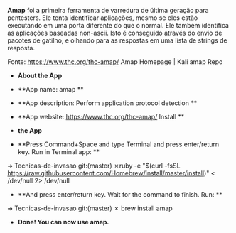 **Amap** foi a primeira ferramenta de varredura de última geração para pentesters. Ele tenta identificar aplicações, mesmo se eles estão executando em uma porta diferente do que o normal. Ele também identifica as aplicações baseadas non-ascii. Isto é conseguido através do envio de pacotes de gatilho, e olhando para as respostas em uma lista de strings de resposta.

Fonte: https://www.thc.org/thc-amap/ Amap Homepage | Kali amap Repo

* **About the App**

* **App name: amap **
* **App description: Perform application protocol detection **
* **App website: https://www.thc.org/thc-amap/ Install **
* **the App**

* **Press Command+Space and type Terminal and press enter/return key. Run in Terminal app: **

➜  Tecnicas-de-invasao git:(master) ✗ruby -e "$(curl -fsSL https://raw.githubusercontent.com/Homebrew/install/master/install)" < /dev/null 2> /dev/null 

* **And press enter/return key. Wait for the command to finish. Run: **

➜  Tecnicas-de-invasao git:(master) ✗ brew install amap 

* **Done! You can now use amap.**
